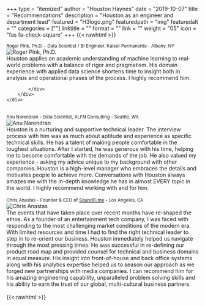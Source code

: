 +++
type = "itemized"
author = "Houston Haynes"
date = "2019-10-07"
title = "Recommendations"
description = "Houston as an engineer and department lead"
featured = "H3logo.png"
featuredpath = "img"
featuredalt = ""
categories = [""]
linktitle = ""
format = ""
link = ""
weight = "05"
icon = "fas fa-check-square"
+++
{{< rawhtml >}}
<br id="KP">
<div class="container-fluid">
    <div class="row">
        <div class="col-12 mt-3">
            <div class="card">
                <div class="card-header">
                    <small class="text-muted">Roger Pink, Ph.D. - Data Scientist / BI Engineer, Kaiser Permanente - Albany, NY</small>
                </div>
                <div class="card-horizontal">
                    <div class="img-square-wrapper pl-4 pb-4">
                        <img class="float-left image centered rounded bordered mx-auto mt-4" src="/img/Roger_Pink.jpg" alt="Roger Pink, Ph.D.">
                    </div>
                    <div class="card-body w-75">
                        Houston applies an academic understanding of machine learning to real-world problems with a balance of rigor and pragmatism. His domain experience with applied data science shortens time to insight both in analysis and operational phases of the process. I highly recommend him.
                    </div>
                </div>

            </div>
        </div>
    </div>
</div>
<br>
<div class="container-fluid">
    <div class="row">
        <div class="col-12 mt-3">
            <div class="card">
                <div class="card-header">
                    <small class="text-muted">Anu Narendran - Data Scientist, XLFN Consulting - Seattle, WA</small>
                </div>
                <div class="card-horizontal">
                    <div class="img-wrapper pl-4 pb-4">
                        <img class="float-left image centered rounded bordered mx-auto mt-4" src="/img/Anu_Narendran.jpg" alt="Anu Narendran">
                    </div>
                    <div class="card-body w-75">
                        Houston is a nurturing and supportive technical leader. The interview process with him was as much about aptitude and experience as specific technical skills. He has a talent of making people comfortable in the toughest situations. After I started, he was generous with his time, helping me to become comfortable with the demands of the job. He also valued my experience - asking my advice unique to my background with other companies. Houston is a high-level manager who embraces the details and motivates people to achieve more. Conversations with Houston always amazes me with the in-depth knowledge he has in almost EVERY topic in the world. I highly recommend working with and for him.
                    </div>
                </div>
            </div>
        </div>
    </div>
</div>
<br id="SoundFi">
<div class="container-fluid">
    <div class="row">
        <div class="col-12 mt-3">
            <div class="card">
                <div class="card-header">
                    <small class="text-muted">Chris Anastas - Founder & CEO of <a href="http://soundfi.me/about-2/" target="_blank">SoundFi.me</a> - Los Angeles, CA</small>
                </div>
                <div class="card-horizontal">
                    <div class="img-wrapper pl-4 pb-4">
                        <img class="float-left image centered rounded bordered mx-auto mt-4" src="/img/Chris_Anastas.jpg" alt="Chris Anastas">
                    </div>
                    <div class="card-body w-75">The events that have taken place over recent months have re-shaped  the ethos. As a founder of an entertainment tech company, I was faced with responding to the most challenging market conditions of the modern era. With limited resources and time I had to find the right technical leader to step in to re-orient our business. Houston immediately helped us navigate through the most pressing times. He was successful in re-defining our product road map and provided counsel for technical and business domains in equal measure. His insight into front-of-house and back office systems along with his analytics expertise helped us to season our approach as we forged new partnerships with media companies. I can recommend him for his amazing engineering capability, unparalleled problem solving skills and his ability to earn the trust of our global, multi-cultural business partners.</div>
                </div>
            </div>
        </div>
    </div>
</div>
<br>
{{< rawhtml >}}